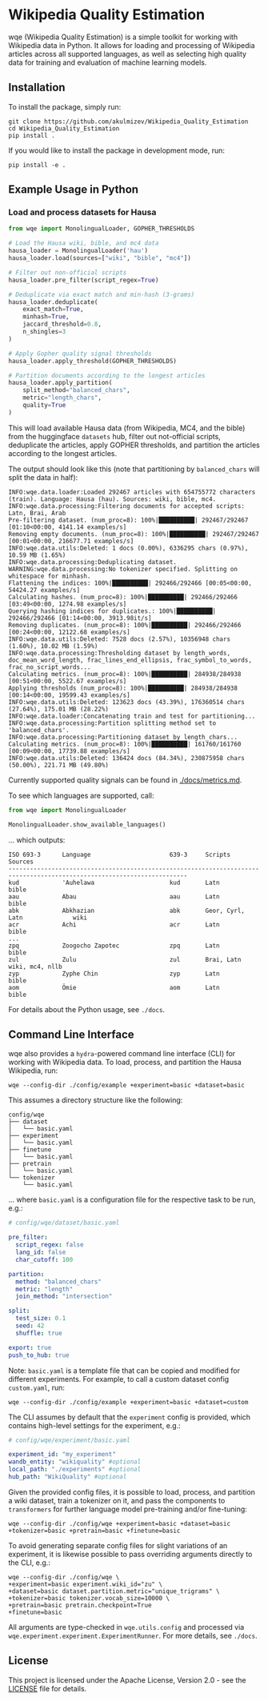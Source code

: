 # Wikipedia Quality Estimation

wqe (Wikipedia Quality Estimation) is a simple toolkit for working with
Wikipedia data in Python. It allows for loading and processing of Wikipedia
articles across all supported languages, as well as selecting high quality
data for training and evaluation of machine learning models.

## Installation

To install the package, simply run:

```
git clone https://github.com/akulmizev/Wikipedia_Quality_Estimation
cd Wikipedia_Quality_Estimation
pip install .
```

If you would like to install the package in development mode, run:

```
pip install -e .
```

## Example Usage in Python

### Load and process datasets for Hausa

```python
from wqe import MonolingualLoader, GOPHER_THRESHOLDS

# Load the Hausa wiki, bible, and mc4 data
hausa_loader = MonolingualLoader('hau')
hausa_loader.load(sources=["wiki", "bible", "mc4"])

# Filter out non-official scripts
hausa_loader.pre_filter(script_regex=True)

# Deduplicate via exact match and min-hash (3-grams)
hausa_loader.deduplicate(
    exact_match=True,
    minhash=True,
    jaccard_threshold=0.8,
    n_shingles=3
)

# Apply Gopher quality signal thresholds
hausa_loader.apply_threshold(GOPHER_THRESHOLDS)

# Partition documents according to the longest articles
hausa_loader.apply_partition(
    split_method="balanced_chars",
    metric="length_chars",
    quality=True
)
```
This will load available Hausa data (from Wikipedia, MC4, and the bible) from
the huggingface `datasets` hub, filter out not-official scripts,
deduplicate the articles, apply GOPHER thresholds, and partition the
articles according to the longest articles.

The output should look like this (note that partitioning by `balanced_chars` will split the data in half):
```
INFO:wqe.data.loader:Loaded 292467 articles with 654755772 characters (train). Language: Hausa (hau). Sources: wiki, bible, mc4.
INFO:wqe.data.processing:Filtering documents for accepted scripts: Latn, Brai, Arab
Pre-filtering dataset. (num_proc=8): 100%|██████████| 292467/292467 [01:10<00:00, 4141.14 examples/s]
Removing empty documents. (num_proc=8): 100%|██████████| 292467/292467 [00:01<00:00, 216677.71 examples/s]
INFO:wqe.data.utils:Deleted: 1 docs (0.00%), 6336295 chars (0.97%), 10.59 MB (1.65%)
INFO:wqe.data.processing:Deduplicating dataset.
WARNING:wqe.data.processing:No tokenizer specified. Splitting on whitespace for minhash.
Flattening the indices: 100%|██████████| 292466/292466 [00:05<00:00, 54424.27 examples/s]
Calculating hashes. (num_proc=8): 100%|██████████| 292466/292466 [03:49<00:00, 1274.98 examples/s]
Querying hashing indices for duplicates.: 100%|██████████| 292466/292466 [01:14<00:00, 3913.98it/s]
Removing duplicates. (num_proc=8): 100%|██████████| 292466/292466 [00:24<00:00, 12122.68 examples/s]
INFO:wqe.data.utils:Deleted: 7528 docs (2.57%), 10356948 chars (1.60%), 10.02 MB (1.59%)
INFO:wqe.data.processing:Thresholding dataset by length_words, doc_mean_word_length, frac_lines_end_ellipsis, frac_symbol_to_words, frac_no_script_words...
Calculating metrics. (num_proc=8): 100%|██████████| 284938/284938 [00:51<00:00, 5522.67 examples/s]
Applying thresholds (num_proc=8): 100%|██████████| 284938/284938 [00:14<00:00, 19599.43 examples/s]
INFO:wqe.data.utils:Deleted: 123623 docs (43.39%), 176360514 chars (27.64%), 175.01 MB (28.22%)
INFO:wqe.data.loader:Concatenating train and test for partitioning...
INFO:wqe.data.processing:Partition splitting method set to 'balanced_chars'.
INFO:wqe.data.processing:Partitioning dataset by length_chars...
Calculating metrics. (num_proc=8): 100%|██████████| 161760/161760 [00:09<00:00, 17739.88 examples/s]
INFO:wqe.data.utils:Deleted: 136424 docs (84.34%), 230875958 chars (50.00%), 221.71 MB (49.80%)
```

Currently supported quality signals can be found in [./docs/metrics.md](./docs/metrics.md).

To see which languages are supported, call:

```python
from wqe import MonolingualLoader

MonolingualLoader.show_available_languages()
```

... which outputs:

```commandline
ISO 693-3      Language                      639-3     Scripts                       Sources
------------------------------------------------------------------------------------------------------------------------
kud            'Auhelawa                     kud       Latn                          bible
aau            Abau                          aau       Latn                          bible
abk            Abkhazian                     abk       Geor, Cyrl, Latn              wiki
acr            Achi                          acr       Latn                          bible
...
zpq            Zoogocho Zapotec              zpq       Latn                          bible
zul            Zulu                          zul       Brai, Latn                    wiki, mc4, nllb
zyp            Zyphe Chin                    zyp       Latn                          bible
aom            Ömie                          aom       Latn                          bible
```

For details about the Python usage, see `./docs`.

## Command Line Interface

wqe also provides a `hydra`-powered command line interface (CLI) for working with Wikipedia data.
To load, process, and partition the Hausa Wikipedia, run:

```commandline
wqe --config-dir ./config/example +experiment=basic +dataset=basic
```

This assumes a directory structure like the following:

```
config/wqe
├── dataset
│   └── basic.yaml
├── experiment
│   └── basic.yaml
├── finetune
│   └── basic.yaml
├── pretrain
│   └── basic.yaml
└── tokenizer
    └── basic.yaml
```

... where `basic.yaml` is a configuration file for the respective task to be run, e.g.:

```yaml
# config/wqe/dataset/basic.yaml

pre_filter:
  script_regex: false
  lang_id: false
  char_cutoff: 100

partition:
  method: "balanced_chars"
  metric: "length"
  join_method: "intersection"

split:
  test_size: 0.1
  seed: 42
  shuffle: true

export: true
push_to_hub: true
```

Note: `basic.yaml` is a template file that can be copied and modified for different experiments. For example, to call a custom dataset config `custom.yaml`, run:

```commandline
wqe --config-dir ./config/example +experiment=basic +dataset=custom
```

The CLI assumes by default that the `experiment` config is provided, which contains
high-level settings for the experiment, e.g.:

```yaml
# config/wqe/experiment/basic.yaml

experiment_id: "my_experiment"
wandb_entity: "wikiquality" #optional
local_path: "./experiments" #optional
hub_path: "WikiQuality" #optional
```

Given the provided config files, it is possible to load, process, and partition
a wiki dataset, train a tokenizer on it, and pass the components to `transformers`
for further language model pre-training and/or fine-tuning:

```commandline
wqe --config-dir ./config/wqe +experiment=basic +dataset=basic +tokenizer=basic +pretrain=basic +finetune=basic
```

To avoid generating separate config files for slight variations of an experiment,
it is likewise possible to pass overriding arguments directly to the CLI, e.g.:

```commandline
wqe --config-dir ./config/wqe \
+experiment=basic experiment.wiki_id="zu" \
+dataset=basic dataset.partition.metric="unique_trigrams" \
+tokenizer=basic tokenizer.vocab_size=10000 \
+pretrain=basic pretrain.checkpoint=True
+finetune=basic
```

All arguments are type-checked in `wqe.utils.config` and processed via
`wqe.experiment.experiment.ExperimentRunner`. For more details, see `./docs`.

## License

This project is licensed under the Apache License, Version 2.0 - see the [LICENSE](LICENSE) file for details.
